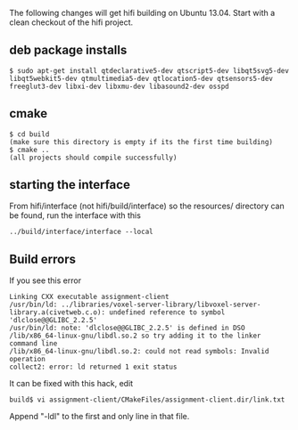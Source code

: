 The following changes will get hifi building on Ubuntu 13.04. Start with a clean checkout of the hifi project.

## deb package installs

```
$ sudo apt-get install qtdeclarative5-dev qtscript5-dev libqt5svg5-dev libqt5webkit5-dev qtmultimedia5-dev qtlocation5-dev qtsensors5-dev freeglut3-dev libxi-dev libxmu-dev libasound2-dev osspd
```

## cmake
```
$ cd build
(make sure this directory is empty if its the first time building)
$ cmake ..
(all projects should compile successfully)
```

## starting the interface

From hifi/interface (not hifi/build/interface) so the resources/ directory can be found, run the interface with this

```
../build/interface/interface --local
```

## Build errors

If you see this error
```
Linking CXX executable assignment-client
/usr/bin/ld: ../libraries/voxel-server-library/libvoxel-server-library.a(civetweb.c.o): undefined reference to symbol 'dlclose@@GLIBC_2.2.5'
/usr/bin/ld: note: 'dlclose@@GLIBC_2.2.5' is defined in DSO /lib/x86_64-linux-gnu/libdl.so.2 so try adding it to the linker command line
/lib/x86_64-linux-gnu/libdl.so.2: could not read symbols: Invalid operation
collect2: error: ld returned 1 exit status
```
It can be fixed with this hack, edit 
```
build$ vi assignment-client/CMakeFiles/assignment-client.dir/link.txt
```
Append "-ldl" to the first and only line in that file.
